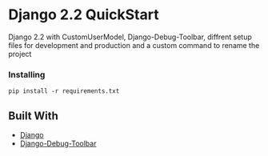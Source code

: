 # Django 2.2 QuickStart

Django 2.2 with CustomUserModel, Django-Debug-Toolbar, diffrent setup files for development and production and a custom command to rename the project

### Installing

```
pip install -r requirements.txt
```

## Built With

* [Django](https://www.djangoproject.com/)
* [Django-Debug-Toolbar](https://django-debug-toolbar.readthedocs.io/en/latest/) 
